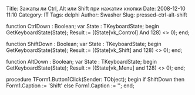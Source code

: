 Title: Зажаты ли Ctrl, Alt или Shift при нажатии кнопки
Date: 2008-12-10 11:10
Category: IT
Tags: delphi
Author: Swasher
Slug: pressed-ctrl-alt-shift

function CtrlDown : Boolean;
var
State : TKeyboardState;
begin
GetKeyboardState(State);
Result := ((State[vk\_Control] And 128) \<\> 0);
end;

function ShiftDown : Boolean;
var
State : TKeyboardState;
begin
GetKeyboardState(State);
Result := ((State[vk\_Shift] and 128) \<\> 0);
end;

function AltDown : Boolean;
var
State : TKeyboardState;
begin
GetKeyboardState(State);
Result := ((State[vk\_Menu] and 128) \<\> 0);
end;

procedure TForm1.Button1Click(Sender: TObject);
begin
if ShiftDown then
Form1.Caption := 'Shift'
else
Form1.Caption := '';
end;

